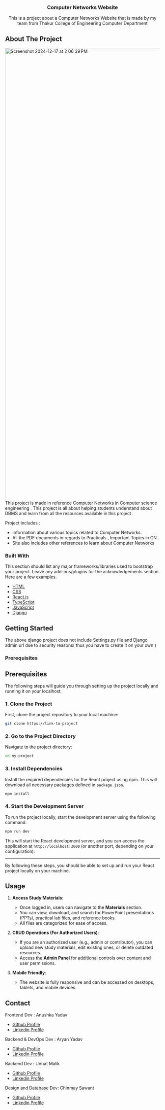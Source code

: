 
<h3 align="center">Computer Networks Website</h3>
<p align="center">
This is a project about a Computer Networks Website that is made by my team from Thakur College of Engineering Computer Department  


</p>
</div>

## About The Project
<img width="1468" alt="Screenshot 2024-12-17 at 2 06 39 PM" src="https://github.com/user-attachments/assets/6e2ea01f-dbe4-4430-be1a-7e0e025a8608" />


<br>
This project is made in reference Computer Networks in Computer science engineering . This project is all about helping students understand about DBMS and learn from all the resources available in this project . 

Project includes : 
- Information about various topics related to Computer Networks.
- All the PDF documents in regards to Practicals , Important Topics in CN .
- Site also includes other references to learn about Computer Networks

### Built With

This section should list any major frameworks/libraries used to bootstrap your project. Leave any add-ons/plugins for the acknowledgements section. Here are a few examples.

- [HTML](https://developer.mozilla.org/en-US/docs/Web/HTML)
- [CSS](https://developer.mozilla.org/en-US/docs/Web/CSS)
- [React.js](https://reactjs.org/)
- [TypeScript](https://www.typescriptlang.org/)
- [JavaScript](https://developer.mozilla.org/en-US/docs/Web/JavaScript)
- [Django](https://docs.djangoproject.com/en/5.1/)

## Getting Started

The above django project does not include Settings.py file and Django admin url due to security reasons( thus you have to create it on your own )
### Prerequisites


## Prerequisites

The following steps will guide you through setting up the project locally and running it on your localhost.

### 1. Clone the Project

First, clone the project repository to your local machine:

```bash
git clone https://link-to-project
```

### 2. Go to the Project Directory

Navigate to the project directory:

```bash
cd my-project
```

### 3. Install Dependencies

Install the required dependencies for the React project using npm. This will download all necessary packages defined in `package.json`.

```bash
npm install
```

### 4. Start the Development Server

To run the project locally, start the development server using the following command:

```bash
npm run dev
```

This will start the React development server, and you can access the application at `http://localhost:3000` (or another port, depending on your configuration).

---

By following these steps, you should be able to set up and run your React project locally on your machine. 

## Usage

1. **Access Study Materials**:
   - Once logged in, users can navigate to the **Materials** section.
   - You can view, download, and search for PowerPoint presentations (PPTs), practical lab files, and reference books.
   - All files are categorized for ease of access.

2. **CRUD Operations (For Authorized Users)**:
   - If you are an authorized user (e.g., admin or contributor), you can upload new study materials, edit existing ones, or delete outdated resources.
   - Access the **Admin Panel** for additional controls over content and user permissions.

3. **Mobile Friendly**:
   - The website is fully responsive and can be accessed on desktops, tablets, and mobile devices.

## Contact

 Frontend Dev : Anushka Yadav 
- <a href="https://github.com/GamerZone1006" target="_blank">  Github Profile</a> 
- <a href="https://linkedin.com/in/anushka-m-yadav" target="_blank">  Linkedin Profile</a> 

Backend & DevOps Dev : Aryan Yadav 
- <a href="https://github.com/aryanyadav-dev" target="_blank"> Github Profile</a> 
- <a href="https://linkedin.com/in/-aryanyadav" target="_blank">  Linkedin Profile</a> 

Backend Dev : Unnat Malik 
- <a href="https://github.com/UnnatMalik" target="_blank"> Github Profile</a> 
- <a href="https://linkedin.com/in/unnat-malik-2b90bb2b4" target="_blank"> Linkedin Profile</a> 

Design and Database Dev: Chinmay Sawant
- <a href="https://github.com/Chinmay-HS" target="_blank"> Github Profile</a> 
- <a href="https://www.linkedin.com/in/chinmay-sawant-8b3282266/" target="_blank"> Linkedin Profile</a> 
